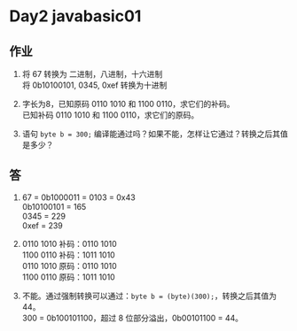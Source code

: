# Day2 javabasic01  

## 作业  
1. 将 67 转换为 二进制，八进制，十六进制  
  将 0b10100101, 0345, 0xef 转换为十进制
  
2. 字长为8，已知原码 0110 1010 和 1100 0110，求它们的补码。  
  已知补码 0110 1010 和 1100 0110，求它们的原码。
  
3. 语句 `byte b = 300;` 编译能通过吗？如果不能，怎样让它通过？转换之后其值是多少？

## 答 
1. 67 = 0b1000011 = 0103 = 0x43  
  0b10100101 = 165  
  0345 = 229  
  0xef = 239  
    
2. 0110 1010 补码：0110 1010  
  1100 0110 补码：1011 1010  
  0110 1010 原码：0110 1010  
  1100 0110 原码：1011 1010  
3. 不能。通过强制转换可以通过：`byte b = (byte)(300);`，转换之后其值为 44。  
  300 = 0b100101100，超过 8 位部分溢出，0b00101100 = 44。